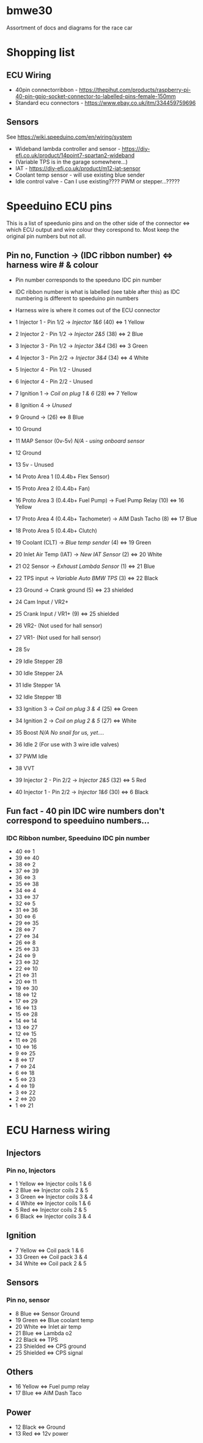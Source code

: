 # bmwe30
Assortment of docs and diagrams for the race car

# Shopping list
## ECU Wiring
* 40pin connectorribbon - https://thepihut.com/products/raspberry-pi-40-pin-gpio-socket-connector-to-labelled-pins-female-150mm
* Standard ecu connectors - https://www.ebay.co.uk/itm/334459759696

## Sensors
See https://wiki.speeduino.com/en/wiring/system
* Wideband lambda controller and sensor - https://diy-efi.co.uk/product/14point7-spartan2-wideband
* (Variable TPS is in the garage somewhere...)
* IAT - https://diy-efi.co.uk/product/m12-iat-sensor
* Coolant temp sensor - will use existing blue sender
* Idle control valve - Can I use existing???? PWM or stepper...?????


# Speeduino ECU pins
This is a list of speedunio pins and on the other side of the connector <=> which ECU output and wire colour they corespond to. Most keep the original pin numbers but not all.



## Pin no, Function -> (IDC ribbon number) <=> harness wire # & colour
* Pin number corresponds to the speeduno IDC pin number
* IDC ribbon number is what is labelled (see table after this) as IDC numbering is different to speeduino pin numbers
* Harness wire is where it comes out of the ECU connector

* 1	Injector 1 - Pin 1/2 -> *Injector 1&6* (40) <=> 1 Yellow
* 2	Injector 2 - Pin 1/2 -> *Injector 2&5* (38) <=> 2 Blue
* 3	Injector 3 - Pin 1/2 -> *Injector 3&4* (36) <=> 3 Green
* 4	Injector 3 - Pin 2/2 -> *Injector 3&4* (34) <=> 4 White
* 5	Injector 4 - Pin 1/2 - Unused
* 6	Injector 4 - Pin 2/2 - Unused
* 7	Ignition 1 -> *Coil on plug 1 & 6* (28) <=> 7 Yellow
* 8	Ignition 4 -> *Unused*
* 9	Ground -> (26) <=> 8 Blue
* 10	Ground
* 11	MAP Sensor (0v-5v) *N/A - using onboard sensor*
* 12	Ground 
* 13	5v - Unused
* 14	Proto Area 1 (0.4.4b+ Flex Sensor)
* 15	Proto Area 2 (0.4.4b+ Fan)
* 16	Proto Area 3 (0.4.4b+ Fuel Pump) -> Fuel Pump Relay (10) <=> 16 Yellow
* 17	Proto Area 4 (0.4.4b+ Tachometer) -> AIM Dash Tacho (8) <=> 17 Blue
* 18	Proto Area 5 (0.4.4b+ Clutch)
* 19	Coolant (CLT) -> *Blue temp sender* (4) <=> 19 Green
* 20	Inlet Air Temp (IAT) -> *New IAT Sensor* (2) <=> 20 White
* 21	O2 Sensor -> *Exhaust Lambda Sensor* (1) <=> 21 Blue
* 22	TPS input -> *Variable Auto BMW TPS* (3) <=> 22 Black
* 23	Ground -> Crank ground (5) <=> 23 shielded
* 24	Cam Input / VR2+
* 25	Crank Input / VR1+ (9) <=> 25 shielded
* 26	VR2- (Not used for hall sensor)
* 27	VR1- (Not used for hall sensor)
* 28	5v
* 29	Idle Stepper 2B
* 30	Idle Stepper 2A
* 31	Idle Stepper 1A
* 32	Idle Stepper 1B
* 33	Ignition 3 -> *Coil on plug 3 & 4* (25) <=> Green
* 34	Ignition 2 -> *Coil on plug 2 & 5* (27) <=> White
* 35	Boost *N/A No snail for us, yet....*
* 36	Idle 2 (For use with 3 wire idle valves)
* 37	PWM Idle
* 38	VVT
* 39	Injector 2 - Pin 2/2 -> *Injector 2&5* (32) <=> 5 Red
* 40	Injector 1 - Pin 2/2 -> *Injector 1&6* (30) <=> 6 Black


## Fun fact - 40 pin IDC wire numbers don't correspond to speeduino numbers...

### IDC Ribbon number, Speeduino IDC pin number
* 40 <=> 1
* 39 <=> 40
* 38 <=> 2
* 37 <=> 39
* 36 <=> 3
* 35 <=> 38
* 34 <=> 4
* 33 <=> 37
* 32 <=> 5
* 31 <=> 36
* 30 <=> 6
* 29 <=> 35
* 28 <=> 7
* 27 <=> 34
* 26 <=> 8
* 25 <=> 33
* 24 <=> 9
* 23 <=> 32
* 22 <=> 10
* 21 <=> 31
* 20 <=> 11
* 19 <=> 30
* 18 <=> 12
* 17 <=> 29
* 16 <=> 13
* 15 <=> 28
* 14 <=> 14
* 13 <=> 27
* 12 <=> 15
* 11 <=> 26
* 10 <=> 16
* 9 <=> 25
* 8 <=> 17
* 7 <=> 24
* 6 <=> 18
* 5 <=> 23
* 4 <=> 19
* 3 <=> 22
* 2 <=> 20
* 1 <=> 21



# ECU Harness wiring
## Injectors
### Pin no, Injectors

* 1 Yellow <=> Injector coils 1 & 6
* 2 Blue <=> Injector coils 2 & 5
* 3 Green <=> Injector coils 3 & 4
* 4 White <=> Injector coils 1 & 6
* 5 Red <=> Injector coils 2 & 5
* 6 Black <=> Injector coils 3 & 4

## Ignition
* 7 Yellow <=> Coil pack 1 & 6
* 33 Green <=> Coil pack 3 & 4
* 34 White <=> Coil pack 2 & 5

## Sensors
### Pin no, sensor
* 8 Blue <=> Sensor Ground
* 19 Green <=> Blue coolant temp
* 20 White <=> Inlet air temp
* 21 Blue <=> Lambda o2
* 22 Black <=> TPS
* 23 Shielded <=> CPS ground
* 25 Shielded <=> CPS signal

## Others
* 16 Yellow <=> Fuel pump relay
* 17 Blue <=> AIM Dash Taco

## Power
* 12 Black <=> Ground
* 13 Red <=> 12v power


